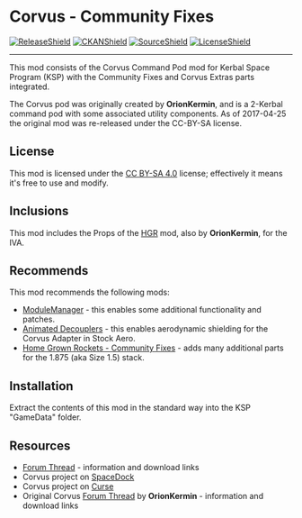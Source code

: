 # Corvus - Community Fixes

[![ReleaseShield]][release] [![CKANShield]][CKAN] [![SourceShield]][GitHub] [![LicenseShield]][License]

***

This mod consists of the Corvus Command Pod mod for Kerbal Space Program (KSP) with the Community Fixes and Corvus Extras parts integrated.

The Corvus pod was originally created by **OrionKermin**, and is a 2-Kerbal command pod with some associated utility components. As of 2017-04-25 the original mod was re-released under the CC-BY-SA license.

## License
This mod is licensed under the [CC BY-SA 4.0][License] license; effectively it means it's free to use and modify.

## Inclusions
This mod includes the Props of the [HGR][2] mod, also by **OrionKermin**, for the IVA.

## Recommends
This mod recommends the following mods:
* [ModuleManager][3] - this enables some additional functionality and patches.
* [Animated Decouplers][4] - this enables aerodynamic shielding for the Corvus Adapter in Stock Aero.
* [Home Grown Rockets - Community Fixes][5] - adds many additional parts for the 1.875 (aka Size 1.5) stack.

## Installation
Extract the contents of this mod in the standard way into the KSP "GameData" folder.

## Resources
* [Forum Thread][9] - information and download links
* Corvus project on [SpaceDock][10]
* Corvus project on [Curse][12]
* Original Corvus [Forum Thread][11] by **OrionKermin** - information and download links

[License]: https://creativecommons.org/licenses/by-sa/4.0/legalcode
[2]: http://forum.kerbalspaceprogram.com/index.php?showtopic=55521
[3]: http://forum.kerbalspaceprogram.com/index.php?showtopic=50533
[4]: https://forum.kerbalspaceprogram.com/index.php?showtopic=170880
[5]: https://forum.kerbalspaceprogram.com/index.php?showtopic=131556
[9]: http://forum.kerbalspaceprogram.com/index.php?showtopic=163101
[10]: https://spacedock.info/mod/1405/Corvus%20CF
[11]: http://forum.kerbalspaceprogram.com/index.php?showtopic=108993
[12]: https://www.curseforge.com/kerbal/ksp-mods/corvus-cf

[ReleaseShield]: https://img.shields.io/github/v/release/mwerle/Corvus_CF?include_prereleases
[CKANShield]: https://img.shields.io/badge/CKAN-Indexed-brightgreen.svg
[SourceShield]: https://img.shields.io/badge/source%20code-github-yellowgreen
[LicenseShield]: https://img.shields.io/badge/license-CC%20BY--NC--SA%204.0-lightgrey

[GitHub]: https://github.com/mwerle/Corvus_CF/
[release]: https://github.com/mwerle/Corvus_CF/releases/latest
[CKAN]: https://github.com/KSP-CKAN/CKAN

